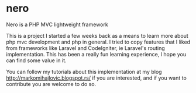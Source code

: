 # nero
Nero is a PHP MVC lightweight framework

This is a project I started a few weeks back as a means to learn more about php mvc development and php in general. I tried to
copy features that I liked from frameworks like Laravel and CodeIgniter, ie Laravel's routing implementation. This has been a 
really fun learning experience, I hope you can find some value in it.

You can follow my tutorials about this implementation at my blog http://markomihajlovic.blogspot.rs/ if you are interested,
and if you want to contribute you are welcome to do so.  

